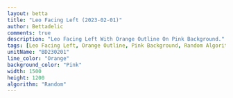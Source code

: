 ```yaml
---
layout: betta
title: "Leo Facing Left (2023-02-01)"
author: Bettadelic
comments: true
description: "Leo Facing Left With Orange Outline On Pink Background."
tags: [Leo Facing Left, Orange Outline, Pink Background, Random Algorithm, January 2023]
unitName: "BD230201"
line_color: "Orange"
background_color: "Pink"
width: 1500
height: 1200
algorithm: "Random"
---
```

